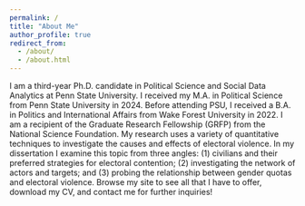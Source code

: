 ```yaml
---
permalink: /
title: "About Me"
author_profile: true
redirect_from: 
  - /about/
  - /about.html
---
```


I am a third-year Ph.D. candidate in Political Science and Social Data Analytics at Penn State University. I received my M.A. in Political Science from Penn State University in 2024. Before attending PSU, I received a B.A. in Politics and International Affairs from Wake Forest University in 2022. I am a recipient of the Graduate Research Fellowship (GRFP) from the National Science Foundation. My research uses a variety of quantitative techniques to investigate the causes and effects of electoral violence. 
In my dissertation I examine this topic from three angles: (1) civilians and their preferred strategies for electoral contention; (2) investigating the network of actors and targets; and (3) probing the relationship between gender quotas and electoral violence. Browse my site to see all that I have to offer, download my CV, and contact me for further inquiries!